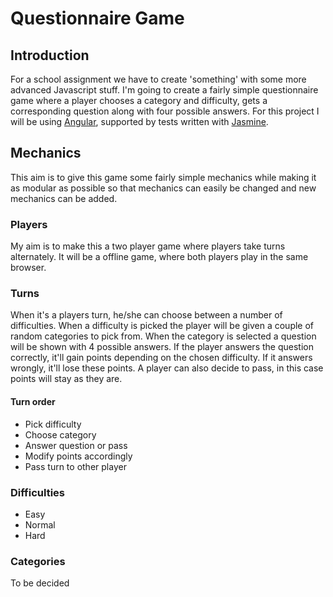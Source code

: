 # Questionnaire Game

## Introduction

For a school assignment we have to create 'something' with some more advanced Javascript stuff.
I'm going to create a fairly simple questionnaire game where a player chooses a category and difficulty, gets a corresponding question along with four possible answers. 
For this project I will be using [Angular](https://angularjs.org/), supported by tests written with [Jasmine](http://jasmine.github.io/).

## Mechanics

This aim is to give this game some fairly simple mechanics while making it as modular as possible so that mechanics can easily be changed and new mechanics can be added.

### Players

My aim is to make this a two player game where players take turns alternately. It will be a offline game, where both players play in the same browser.

### Turns

When it's a players turn, he/she can choose between a number of difficulties. When a difficulty is picked the player will be given a couple of random categories to pick from.
When the category is selected a question will be shown with 4 possible answers.
If the player answers the question correctly, it'll gain points depending on the chosen difficulty. If it answers wrongly, it'll lose these points.
A player can also decide to pass, in this case points will stay as they are.

#### Turn order

- Pick difficulty
- Choose category
- Answer question or pass
- Modify points accordingly
- Pass turn to other player

### Difficulties

- Easy
- Normal
- Hard

### Categories

To be decided
